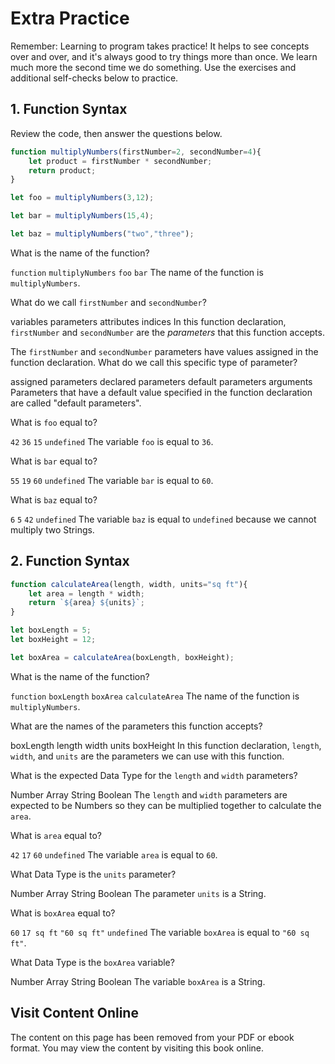# Extra Practice

Remember: Learning to program takes practice! It helps to see concepts over and over, and it's always good to try things more than once. We learn much more the second time we do something. Use the exercises and additional self-checks below to practice.


## 1. Function Syntax
Review the code, then answer the questions below.

```js
function multiplyNumbers(firstNumber=2, secondNumber=4){
    let product = firstNumber * secondNumber;
    return product;
}

let foo = multiplyNumbers(3,12);

let bar = multiplyNumbers(15,4);

let baz = multiplyNumbers("two","three");

```
<quiz name="">
    <question>
        <p>What is the name of the function?</p>
        <answer><code>function</code></answer>
        <answer correct><code>multiplyNumbers</code></answer>
        <answer><code>foo</code></answer>
        <answer><code>bar</code></answer>
        <explanation>The name of the function is <code>multiplyNumbers</code>.</explanation>
    </question>
    <question>
        <p>What do we call <code>firstNumber</code> and <code>secondNumber</code>?</p>
        <answer>variables</answer>
        <answer correct>parameters</answer>
        <answer>attributes</answer>
        <answer>indices</answer>
        <explanation>In this function declaration, <code>firstNumber</code> and <code>secondNumber</code> are the <i>parameters</i> that this function accepts.</explanation>
    </question>
    <question>
        <p>The <code>firstNumber</code> and <code>secondNumber</code> parameters have values assigned in the function declaration. What do we call this specific type of parameter?</p>
        <answer>assigned parameters</answer>
        <answer>declared parameters</answer>
        <answer correct>default parameters</answer>
        <answer>arguments</answer>
        <explanation>Parameters that have a default value specified in the function declaration are called "default parameters".</explanation>
    </question>
    <question>
        <p>What is <code>foo</code> equal to?</p>
        <answer><code>42</code></answer>
        <answer correct><code>36</code></answer>
        <answer><code>15</code></answer>
        <answer><code>undefined</code></answer>
        <explanation>The variable <code>foo</code> is equal to <code>36</code>.</explanation>
    </question>
    <question>
        <p>What is <code>bar</code> equal to?</p>
        <answer><code>55</code></answer>
        <answer><code>19</code></answer>
        <answer correct><code>60</code></answer>
        <answer><code>undefined</code></answer>
        <explanation>The variable <code>bar</code> is equal to <code>60</code>.</explanation>
    </question>
    <question>
        <p>What is <code>baz</code> equal to?</p>
        <answer><code>6</code></answer>
        <answer><code>5</code></answer>
        <answer><code>42</code></answer>
        <answer correct><code>undefined</code></answer>
        <explanation>The variable <code>baz</code> is equal to <code>undefined</code> because we cannot multiply two Strings.</explanation>
    </question>

</quiz>

## 2. Function Syntax
```js
function calculateArea(length, width, units="sq ft"){
    let area = length * width;
    return `${area} ${units}`;
}

let boxLength = 5;
let boxHeight = 12;

let boxArea = calculateArea(boxLength, boxHeight);

```
<quiz name="">
    <question>
        <p>What is the name of the function?</p>
        <answer><code>function</code></answer>
        <answer><code>boxLength</code></answer>
        <answer><code>boxArea</code></answer>
        <answer correct><code>calculateArea</code></answer>
        <explanation>The name of the function is <code>multiplyNumbers</code>.</explanation>
    </question>
    <question multiple>
        <p>What are the names of the parameters this function accepts?</p>
        <answer>boxLength</answer>
        <answer correct>length</answer>
        <answer correct>width</answer>
        <answer correct>units</answer>
        <answer>boxHeight</answer>
        <explanation>In this function declaration, <code>length</code>, <code>width</code>, and <code>units</code> are the parameters we can use with this function.</explanation>
    </question>
    <question>
        <p>What is the expected Data Type for the <code>length</code> and <code>width</code> parameters?</p>
        <answer correct>Number</answer>
        <answer>Array</answer>
        <answer>String</answer>
        <answer>Boolean</answer>
        <explanation>The <code>length</code> and <code>width</code> parameters are expected to be Numbers so they can be multiplied together to calculate the <code>area</code>.</explanation>
    </question>
    <question>
        <p>What is <code>area</code> equal to?</p>
        <answer><code>42</code></answer>
        <answer><code>17</code></answer>
        <answer correct><code>60</code></answer>
        <answer><code>undefined</code></answer>
        <explanation>The variable <code>area</code> is equal to <code>60</code>.</explanation>
    </question>
    <question>
        <p>What Data Type is the <code>units</code> parameter?</p>
        <answer>Number</answer>
        <answer>Array</answer>
        <answer correct>String</answer>
        <answer>Boolean</answer>
        <explanation>The parameter <code>units</code> is a String.</explanation>
    </question>
    <question>
        <p>What is <code>boxArea</code> equal to?</p>
        <answer><code>60</code></answer>
        <answer><code>17 sq ft</code></answer>
        <answer correct><code>"60 sq ft"</code></answer>
        <answer><code>undefined</code></answer>
        <explanation>The variable <code>boxArea</code> is equal to <code>"60 sq ft"</code>.</explanation>
    </question>
    <question>
        <p>What Data Type is the <code>boxArea</code> variable?</p>
        <answer>Number</answer>
        <answer>Array</answer>
        <answer correct>String</answer>
        <answer>Boolean</answer>
        <explanation>The variable <code>boxArea</code> is a String.</explanation>
    </question>

</quiz>



<div class="no-quiz">
     <h2>Visit Content Online</h2>
     <p> 
         The content on this page has been removed from your PDF 
         or ebook format. You may view the content by visiting
         this book online.
     </p>
</div>
